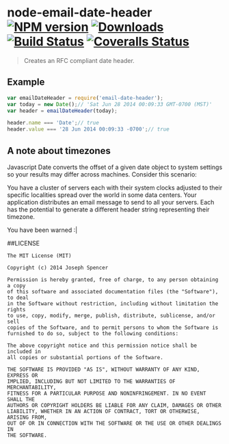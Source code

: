 # node-email-date-header [![NPM version][npm-image]][npm-url] [![Downloads][downloads-image]][npm-url] [![Build Status][travis-image]][travis-url] [![Coveralls Status][coveralls-image]][coveralls-url]
> Creates an RFC compliant date header.

## Example
```javascript
var emailDateHeader = require('email-date-header');
var today = new Date();// 'Sat Jun 28 2014 00:09:33 GMT-0700 (MST)'
var header = emailDateHeader(today);

header.name === 'Date';// true
header.value === '28 Jun 2014 00:09:33 -0700';// true
```

## A note about timezones
Javascript Date converts the offset of a given date object to system settings
so your results may differ across machines.  Consider this scenario:

You have a cluster of servers each with their system clocks adjusted to their
specific localities spread over the world in some data centers.  Your application
distributes an email message to send to all your servers.  Each has the potential
to generate a different header string representing their timezone.

You have been warned :|

##LICENSE
``````
The MIT License (MIT)

Copyright (c) 2014 Joseph Spencer

Permission is hereby granted, free of charge, to any person obtaining a copy
of this software and associated documentation files (the "Software"), to deal
in the Software without restriction, including without limitation the rights
to use, copy, modify, merge, publish, distribute, sublicense, and/or sell
copies of the Software, and to permit persons to whom the Software is
furnished to do so, subject to the following conditions:

The above copyright notice and this permission notice shall be included in
all copies or substantial portions of the Software.

THE SOFTWARE IS PROVIDED "AS IS", WITHOUT WARRANTY OF ANY KIND, EXPRESS OR
IMPLIED, INCLUDING BUT NOT LIMITED TO THE WARRANTIES OF MERCHANTABILITY,
FITNESS FOR A PARTICULAR PURPOSE AND NONINFRINGEMENT. IN NO EVENT SHALL THE
AUTHORS OR COPYRIGHT HOLDERS BE LIABLE FOR ANY CLAIM, DAMAGES OR OTHER
LIABILITY, WHETHER IN AN ACTION OF CONTRACT, TORT OR OTHERWISE, ARISING FROM,
OUT OF OR IN CONNECTION WITH THE SOFTWARE OR THE USE OR OTHER DEALINGS IN
THE SOFTWARE.
``````

[downloads-image]: http://img.shields.io/npm/dm/node-email-date-header.svg
[npm-url]: https://npmjs.org/package/node-email-date-header
[npm-image]: http://img.shields.io/npm/v/node-email-date-header.svg

[travis-url]: https://travis-ci.org/jsdevel/node-email-date-header
[travis-image]: http://img.shields.io/travis/jsdevel/node-email-date-header.svg

[coveralls-url]: https://coveralls.io/r/jsdevel/node-email-date-header
[coveralls-image]: http://img.shields.io/coveralls/jsdevel/node-email-date-header/master.svg
